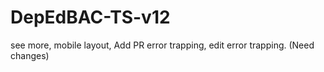 # DepEdBAC-TS-v12
see more, mobile layout, Add PR error trapping, edit error trapping. (Need changes) 

